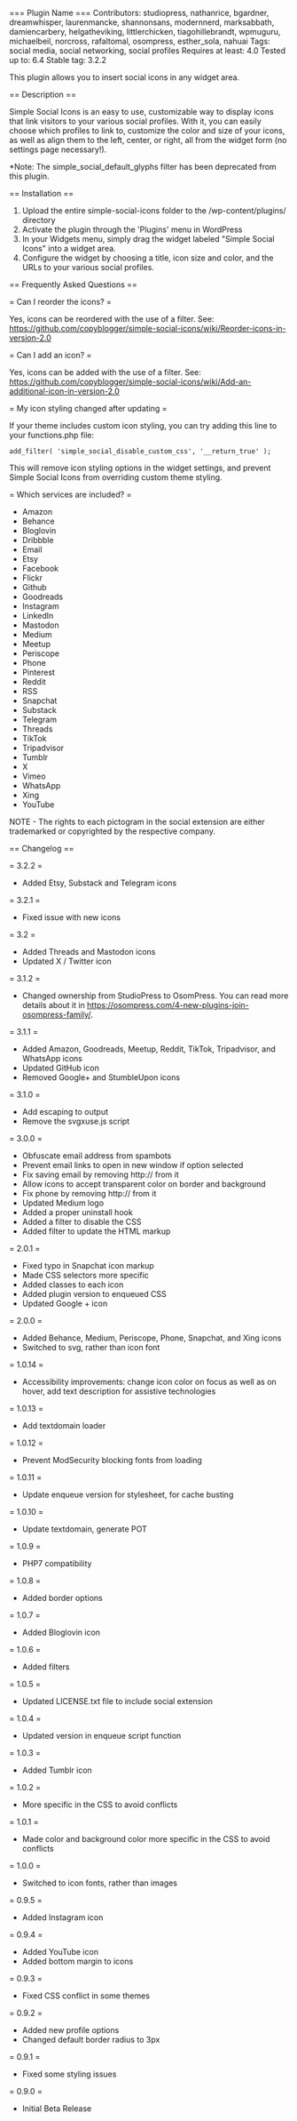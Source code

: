 === Plugin Name ===
Contributors: studiopress, nathanrice, bgardner, dreamwhisper, laurenmancke, shannonsans, modernnerd, marksabbath, damiencarbery, helgatheviking, littlerchicken, tiagohillebrandt, wpmuguru, michaelbeil, norcross, rafaltomal, osompress, esther_sola, nahuai
Tags: social media, social networking, social profiles
Requires at least: 4.0
Tested up to: 6.4
Stable tag: 3.2.2

This plugin allows you to insert social icons in any widget area.

== Description ==

Simple Social Icons is an easy to use, customizable way to display icons that link visitors to your various social profiles. With it, you can easily choose which profiles to link to, customize the color and size of your icons, as well as align them to the left, center, or right, all from the widget form (no settings page necessary!).

*Note: The simple_social_default_glyphs filter has been deprecated from this plugin.

== Installation ==

1. Upload the entire simple-social-icons folder to the /wp-content/plugins/ directory
1. Activate the plugin through the 'Plugins' menu in WordPress
1. In your Widgets menu, simply drag the widget labeled "Simple Social Icons" into a widget area.
1. Configure the widget by choosing a title, icon size and color, and the URLs to your various social profiles.

== Frequently Asked Questions ==

= Can I reorder the icons? =

Yes, icons can be reordered with the use of a filter. See: https://github.com/copyblogger/simple-social-icons/wiki/Reorder-icons-in-version-2.0

= Can I add an icon? =

Yes, icons can be added with the use of a filter. See: https://github.com/copyblogger/simple-social-icons/wiki/Add-an-additional-icon-in-version-2.0

= My icon styling changed after updating =

If your theme includes custom icon styling, you can try adding this line to your functions.php file:

`add_filter( 'simple_social_disable_custom_css', '__return_true' );`

This will remove icon styling options in the widget settings, and prevent Simple Social Icons from overriding custom theme styling.

= Which services are included? =

* Amazon
* Behance
* Bloglovin
* Dribbble
* Email
* Etsy
* Facebook
* Flickr
* Github
* Goodreads
* Instagram
* LinkedIn
* Mastodon
* Medium
* Meetup
* Periscope
* Phone
* Pinterest
* Reddit
* RSS
* Snapchat
* Substack
* Telegram
* Threads
* TikTok
* Tripadvisor
* Tumblr
* X
* Vimeo
* WhatsApp
* Xing
* YouTube

NOTE - The rights to each pictogram in the social extension are either trademarked or copyrighted by the respective company.

== Changelog ==


= 3.2.2 =
* Added Etsy, Substack and Telegram icons

= 3.2.1 =
* Fixed issue with new icons

= 3.2 =
* Added Threads and Mastodon icons
* Updated X / Twitter icon

= 3.1.2 =
* Changed ownership from StudioPress to OsomPress. You can read more details about it in https://osompress.com/4-new-plugins-join-osompress-family/.

= 3.1.1 =
* Added Amazon, Goodreads, Meetup, Reddit, TikTok, Tripadvisor, and WhatsApp icons
* Updated GitHub icon
* Removed Google+ and StumbleUpon icons

= 3.1.0 =
* Add escaping to output
* Remove the svgxuse.js script

= 3.0.0 =
* Obfuscate email address from spambots
* Prevent email links to open in new window if option selected
* Fix saving email by removing http:// from it
* Allow icons to accept transparent color on border and background
* Fix phone by removing http:// from it
* Updated Medium logo
* Added a proper uninstall hook
* Added a filter to disable the CSS
* Added filter to update the HTML markup

= 2.0.1 =
* Fixed typo in Snapchat icon markup
* Made CSS selectors more specific
* Added classes to each icon
* Added plugin version to enqueued CSS
* Updated Google + icon

= 2.0.0 =
* Added Behance, Medium, Periscope, Phone, Snapchat, and Xing icons
* Switched to svg, rather than icon font

= 1.0.14 =
* Accessibility improvements: change icon color on focus as well as on hover, add text description for assistive technologies

= 1.0.13 =
* Add textdomain loader

= 1.0.12 =
* Prevent ModSecurity blocking fonts from loading

= 1.0.11 =
* Update enqueue version for stylesheet, for cache busting

= 1.0.10 =
* Update textdomain, generate POT

= 1.0.9 =
* PHP7 compatibility

= 1.0.8 =
* Added border options

= 1.0.7 =
* Added Bloglovin icon

= 1.0.6 =
* Added filters

= 1.0.5 =
* Updated LICENSE.txt file to include social extension

= 1.0.4 =
* Updated version in enqueue script function

= 1.0.3 =
* Added Tumblr icon

= 1.0.2 =
* More specific in the CSS to avoid conflicts

= 1.0.1 =
* Made color and background color more specific in the CSS to avoid conflicts

= 1.0.0 =
* Switched to icon fonts, rather than images

= 0.9.5 =
* Added Instagram icon

= 0.9.4 =
* Added YouTube icon
* Added bottom margin to icons

= 0.9.3 =
* Fixed CSS conflict in some themes

= 0.9.2 =
* Added new profile options
* Changed default border radius to 3px

= 0.9.1 =
* Fixed some styling issues

= 0.9.0 =
* Initial Beta Release
